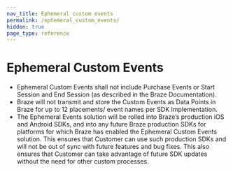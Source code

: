```yaml
---
nav_title: Ephemeral custom events
permalink: /ephemeral_custom_events/
hidden: true
page_type: reference
---
```


# Ephemeral Custom Events

- Ephemeral Custom Events shall not include Purchase Events or Start Session and End Session (as described in the Braze Documentation).
- Braze will not transmit and store the Custom Events as Data Points in Braze for up to 12 placements/ event names per SDK Implementation.
- The Ephemeral Events solution will be rolled into Braze’s production iOS and Android SDKs, and into any future Braze production SDKs for platforms for which Braze has enabled the Ephemeral Custom Events solution. This ensures that Customer can use such production SDKs and will not be out of sync with future features and bug fixes. This also ensures that Customer can take advantage of future SDK updates without the need for other custom processes.
<!--
Please keep this doc available on the docs site with the above permalink until 1/21/2026. This feature was built as a one-off page for a customer. Reach out to Rod Amies with questions, if needed. Kellie Hawks
-->
